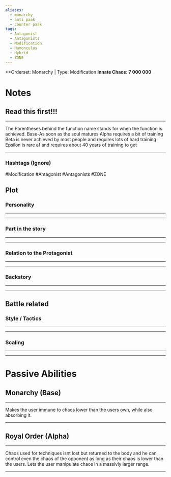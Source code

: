 ```yaml
---
aliases:
  - monarchy
  - anti paak
  - counter paak
tags:
  - Antagonist
  - Antagonists
  - Modification
  - Humonculus
  - Hybrid
  - ZONE
---
```

**Orderset: Monarchy  | Type: Modification
**Innate Chaos:  7 000 000**

# Notes
## Read this first!!!
___
The Parentheses behind the function name stands for when the function is achieved.
Base-As soon as the soul matures
Alpha requires a bit of training 
Beta is never achieved by most people and requires lots of hard training
Epsilon is rare af and requires about 40 years of training to get
___
### Hashtags (Ignore)
#Modification
#Antagonist 
#Antagonists 
#ZONE 

## Plot
### Personality
___

___
### Part in the story
___

___
### Relation to the Protagonist
___

___
### Backstory
___

___

## Battle related

### Style / Tactics
___

___
### Scaling 
___

___


# Passive Abilities
## Monarchy (Base)
___
Makes the user immune to chaos lower than the users own, while also absorbing it.
___
## Royal Order (Alpha)
___
Chaos used for techniques isnt lost but returned to the body and he can control even the chaos of the opponent as long as their chaos is lower than the users.
Lets the user manipulate chaos in a massivly larger range.
___
